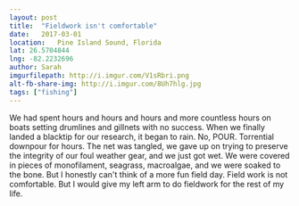 ```yaml
---
layout: post
title:  "Fieldwork isn't comfortable"
date:   2017-03-01
location: 	Pine Island Sound, Florida
lat: 26.5704844
lng: -82.2232696
author: Sarah
imgurfilepath: http://i.imgur.com/V1sRbri.png
alt-fb-share-img: http://i.imgur.com/8Uh7hlg.jpg
tags: ["fishing"]
---
```


We had spent hours and hours and hours and more countless hours on boats setting drumlines and gillnets with no success.  When we finally landed a blacktip for our research, it began to rain.  No, POUR.  Torrential downpour for hours.  The net was tangled, we gave up on trying to preserve the integrity of our foul weather gear, and we just got wet.  We were covered in pieces of monofilament, seagrass, macroalgae, and we were soaked to the bone.  But I honestly can't think of a more fun field day.  Field work is not comfortable.  But I would give my left arm to do fieldwork for the rest of my life.